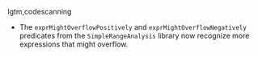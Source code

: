 lgtm,codescanning
* The `exprMightOverflowPositively` and `exprMightOverflowNegatively` predicates from the `SimpleRangeAnalysis` library now recognize more expressions that might overflow.
